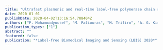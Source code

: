 ```yaml
---
title: "Ultrafast plasmonic and real-time label-free polymerase chain reaction"
date: 2020-01-01
publishDate: 2020-04-02T13:16:54.708404Z
authors: ["P. Mohammadyousef", "M. Paliouras", "M. Trifiro", "A. G. Kirk"]
publication_types: ["1"]
abstract: ""
featured: false
publication: "*Label-free Biomedical Imaging and Sensing (LBIS) 2020*"
---
```


